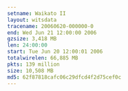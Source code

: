 ```yaml
---
setname: Waikato II
layout: witsdata
tracename: 20060620-000000-0
end: Wed Jun 21 12:00:00 2006
gzsize: 3,418 MB
len: 24:00:00
start: Tue Jun 20 12:00:01 2006
totalwirelen: 66,885 MB
pkts: 139 million
size: 10,508 MB
md5: 62f87818cafc06c29dfcd4f2d75cef0c
---
```

